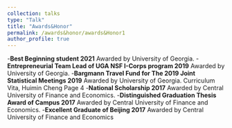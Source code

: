 ```yaml
---
collection: talks
type: "Talk"
title: "Awards&Honor"
permalink: /awards&honor/awards&Honor1
author_profile: true
---
```


-**Best Beginning student 2021**
Awarded by University of Georgia.
-**Entrepreneurial Team Lead of UGA NSF I-Corps program 2019**
Awarded by University of Georgia.
-**Bargmann Travel Fund for The 2019 Joint Statistical Meetings 2019**
Awarded by University of Georgia.
Curriculum Vita, Huimin Cheng Page 4
-**National Scholarship 2017**
Awarded by Central University of Finance and Economics.
-**Distinguished Graduation Thesis Award of Campus 2017**
Awarded by Central University of Finance and Economics.
-**Excellent Graduate of Beijing 2017**
Awarded by Central University of Finance and Economics
